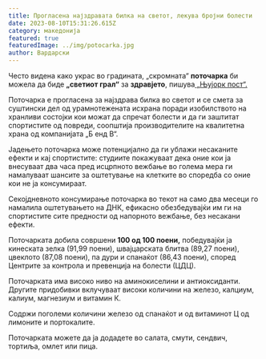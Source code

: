 ```yaml
---
title: Прогласена најздравата билка на светот, лекува бројни болести
date: 2023-08-10T15:31:26.615Z
category: македонија
featured: true
featuredImage: ../img/potocarka.jpg
author: Вардарски
---
```

<!--StartFragment-->

Често видена како украс во градината, „скромната“ **поточарка** би можела да биде **„светиот грал“** за **здравјето**, пишува[ „Њујорк пост“.](https://nypost.com/2023/08/01/this-was-declared-the-worlds-healthiest-food-heres-how-to-eat-it/)



<!--EndFragment--><!--StartFragment-->

Поточарка е прогласена за најздрава билка во светот и се смета за суштински дел од урамнотежената исхрана поради изобилството на хранливи состојки кои можат да спречат болести и да ги заштитат спортистите од повреди, соопштија производителите на квалитетна храна од компанијата „Б енд В“.

Јадењето поточарка може потенцијално да ги ублажи несаканите ефекти и кај спортистите: студиите покажуваат дека оние кои ја внесуваат два часа пред исцрпното вежбање во голема мера ги намалуваат шансите за оштетување на клетките во споредба со оние кои не ја консумираат.

Секојдневното консумирање поточарка во текот на само два месеци го намалила оштетувањето на ДНК, ефикасно обезбедувајќи им ги на спортистите сите предности од напорното вежбање, без несакани ефекти.

Поточарката добила совршени **100 од 100 поени,** победувајќи ја кинеската зелка (91,99 поени), швајцарската блитва (89,27 поени), цвеклото (87,08 поени), па дури и спанаќот (86,43 поени), според Центрите за контрола и превенција на болести (ЦДЦ).

<!--EndFragment--><!--StartFragment-->

Поточарката има високо ниво на аминокиселини и антиоксиданти. Другите придобивки вклучуваат високи количини на железо, калциум, калиум, магнезиум и витамин К.

Содржи поголеми количини железо од спанаќот и од витаминот Ц од лимоните и портокалите.

Поточарката можете да ја додадете во салата, смути, сендвич, тортиља, омлет или пица.

 

<!--EndFragment-->